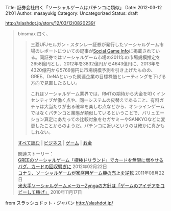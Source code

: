 Title: 証券会社曰く「ソーシャルゲームはパチンコに類似」
Date: 2012-03-12 21:01
Author: masayukig
Category: Uncategorized
Status: draft

<http://slashdot.jp/story/12/03/12/0820239/>  
  
  

> binsmax 曰く、  
>
> > <div>
> >
> > 三菱UFJモルガン・スタンレー証券が発行したソーシャルゲーム市場のレポートについての記事が[Social
> > Game
> > Info](http://gamebiz.jp/?p=54079)に掲載されている。同証券ではソーシャルゲーム市場の2011年の市場規模推定を2658億円とし、2012年を3832億円から4643億円に、2013年を4320億円から5766億円に市場規模予測を引き上げたものの、GREE、DeNAといった関連企業の目標株価とレーティングを下げる方向で見直したらしい。
> >
> > これはソーシャルゲーム業界では、RMTの期待から大金を叩くインセンティブが働く点や、同一システムの皮替えであること、有料ガチャは大当たりが出る確率を楽しむ点などから、オンラインゲームではなくパチンコと業態が類似しているということで、バリュエーション算定にあたっての比較対象をセガサミーやSANKYOなどに変更したことからのようだ。パチンコに近いというのは確かに真かもしれない。
> >
> > </div>
>
> [すべて読む](http://slashdot.jp/story/12/03/12/0820239/) |
> [ビジネス](http://slashdot.jp/stories/business) |
> [ゲーム](http://slashdot.jp/stories/games) |
> [お金](http://slashdot.jp/stories/money)
>
> 関連ストーリー：  
> [GREEのソーシャルゲーム「探検ドリランド」でカードを無限に増やせるバグ、カードの回収騒ぎに](http://slashdot.jp/article.pl?sid=12/02/22/0826206)
> 2012年02月22日  
> [コナミ、ソーシャルゲームが家庭用ゲーム機の売上を逆転](http://slashdot.jp/article.pl?sid=11/08/21/2354202)
> 2011年08月22日  
> [米大手ソーシャルゲームメーカーZyngaの方針は「ゲームのアイデアをコピーして稼げ」](http://slashdot.jp/article.pl?sid=10/11/17/0527222)
> 2010年11月17日

  
  
from スラッシュドット・ジャパン <http://slashdot.jp/>
